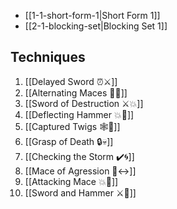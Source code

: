 
- [[1-1-short-form-1|Short Form 1]] 
- [[2-1-blocking-set|Blocking Set 1]]
## Techniques
1. [[Delayed Sword ⏰⚔️]]
2. [[Alternating Maces 🔄✊]]
3. [[Sword of Destruction ⚔️💥]]
4. [[Deflecting Hammer 💥🔨]]
5. [[Captured Twigs 🕸️🌳]]
6. [[Grasp of Death 🔒💀]]
7. [[Checking the Storm ✔️🌀]]
8. [[Mace of Agression 🔨↔️]]
9. [[Attacking Mace 💥👊]]
10. [[Sword and Hammer ⚔️🔨]]
